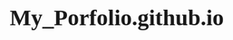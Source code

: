 # My_Porfolio.github.io
<!DOCTYPE html>
<html lang="en">
<head>
    <meta charset="UTF-8">
    <meta name="viewport" content="width=device-width, initial-scale=1.0">
    <title>My Portfolio</title>
    <style>
        /* CSS Reset */
        *, *::before, *::after {
            box-sizing: border-box;
            margin: 0;
            padding: 0;
        }

        /* Root Variables for Style Guide */
        :root {
            /* Color Scheme */
            --primary-color: #3498db;
            --secondary-color: #2ecc71;
            --accent-color: #e74c3c;
            --dark-color: #2c3e50;
            --light-color: #ecf0f1;
            --text-color: #333;
            --background-color: #f9f9f9;
            
            /* Fonts */
            --main-font: 'Segoe UI', Tahoma, Geneva, Verdana, sans-serif;
            --heading-font: 'Arial', sans-serif;
            
            /* Spacing */
            --spacing-sm: 0.5rem;
            --spacing-md: 1rem;
            --spacing-lg: 2rem;
            --spacing-xl: 4rem;
            
            /* Border radius */
            --border-radius: 8px;
        }

        /* Global Styles */
        body {
            font-family: var(--main-font);
            line-height: 1.6;
            color: var(--text-color);
            background-color: var(--background-color);
            padding-bottom: var(--spacing-xl);
        }

        /* Typography */
        h1, h2, h3, h4, h5, h6 {
            font-family: var(--heading-font);
            margin-bottom: var(--spacing-md);
            color: var(--dark-color);
        }

        h1 {
            font-size: 2.5rem;
        }

        h2 {
            font-size: 2rem;
            color: var(--primary-color);
        }

        p {
            margin-bottom: var(--spacing-md);
        }

        a {
            color: var(--primary-color);
            text-decoration: none;
            transition: color 0.3s ease;
        }

        a:hover {
            color: var(--accent-color);
        }

        /* Layout Components */
        .container {
            width: 90%;
            max-width: 1200px;
            margin: 0 auto;
            padding: 0 var(--spacing-md);
        }

        .header {
            background-color: var(--dark-color);
            color: var(--light-color);
            padding: var(--spacing-lg) 0;
            margin-bottom: var(--spacing-xl);
        }

        .nav {
            display: flex;
            justify-content: space-between;
            align-items: center;
        }

        .logo {
            font-size: 1.8rem;
            font-weight: bold;
        }

        .nav-links {
            display: flex;
            list-style: none;
        }

        .nav-links li {
            margin-left: var(--spacing-lg);
        }

        .nav-links a {
            color: var(--light-color);
        }

        .nav-links a:hover {
            color: var(--secondary-color);
        }

        /* Card Component */
        .card {
            background: white;
            border-radius: var(--border-radius);
            box-shadow: 0 4px 6px rgba(0, 0, 0, 0.1);
            padding: var(--spacing-lg);
            margin-bottom: var(--spacing-lg);
            transition: transform 0.3s ease;
        }

        .card:hover {
            transform: translateY(-5px);
        }

        .card-title {
            color: var(--primary-color);
            margin-bottom: var(--spacing-md);
        }

        /* Grid System */
        .grid {
            display: grid;
            grid-template-columns: 1fr;
            gap: var(--spacing-lg);
            margin: var(--spacing-lg) 0;
        }

        @media (min-width: 768px) {
            .grid {
                grid-template-columns: repeat(2, 1fr);
            }
        }

        @media (min-width: 1024px) {
            .grid {
                grid-template-columns: repeat(3, 1fr);
            }
        }

        /* Buttons */
        .btn {
            display: inline-block;
            padding: var(--spacing-sm) var(--spacing-md);
            background: var(--primary-color);
            color: white;
            border: none;
            border-radius: 4px;
            cursor: pointer;
            font-size: 1rem;
            transition: background-color 0.3s ease;
        }

        .btn:hover {
            background: var(--dark-color);
        }

        .btn-secondary {
            background: var(--secondary-color);
        }

        .btn-accent {
            background: var(--accent-color);
        }

        /* Footer */
        .footer {
            background: var(--dark-color);
            color: var(--light-color);
            padding: var(--spacing-lg) 0;
            text-align: center;
            margin-top: var(--spacing-xl);
        }

        /* Project Structure Visualization */
        .file-structure {
            background: white;
            border-radius: var(--border-radius);
            padding: var(--spacing-lg);
            margin: var(--spacing-lg) 0;
        }

        .file-item {
            padding-left: var(--spacing-md);
            margin: var(--spacing-sm) 0;
            position: relative;
        }

        .file-item::before {
            content: '📄 ';
        }

        .folder::before {
            content: '📁 ';
        }

        .folder {
            font-weight: bold;
            margin-top: var(--spacing-md);
        }

        .folder-content {
            padding-left: var(--spacing-lg);
            border-left: 2px solid var(--light-color);
            margin: var(--spacing-sm) 0 var(--spacing-sm) var(--spacing-sm);
        }

        /* Style Guide Section */
        .color-swatch {
            display: inline-block;
            width: 50px;
            height: 50px;
            border-radius: 4px;
            margin-right: var(--spacing-sm);
            vertical-align: middle;
        }

        .swatch-primary {
            background: var(--primary-color);
        }

        .swatch-secondary {
            background: var(--secondary-color);
        }

        .swatch-accent {
            background: var(--accent-color);
        }

        .swatch-dark {
            background: var(--dark-color);
        }

        .swatch-light {
            background: var(--light-color);
            border: 1px solid #ccc;
        }

        /* Responsive Design */
        @media (max-width: 768px) {
            .nav {
                flex-direction: column;
            }
            
            .nav-links {
                margin-top: var(--spacing-md);
            }
            
            .nav-links li {
                margin-left: var(--spacing-md);
                margin-right: var(--spacing-md);
            }
            
            h1 {
                font-size: 2rem;
            }
            
            h2 {
                font-size: 1.6rem;
            }
        }

        /* Hero Section */
        .hero {
            text-align: center;
            padding: var(--spacing-xl) 0;
            background: linear-gradient(135deg, var(--primary-color), var(--dark-color));
            color: white;
            border-radius: var(--border-radius);
            margin-bottom: var(--spacing-xl);
        }

        .hero h1 {
            font-size: 3rem;
            margin-bottom: var(--spacing-md);
            color: white;
        }

        .hero p {
            font-size: 1.2rem;
            max-width: 800px;
            margin: 0 auto var(--spacing-lg);
        }

        /* About Section */
        .about {
            display: flex;
            flex-direction: column;
            gap: var(--spacing-lg);
            margin-bottom: var(--spacing-xl);
        }

        @media (min-width: 768px) {
            .about {
                flex-direction: row;
            }
            
            .about-content {
                flex: 2;
            }
            
            .about-image {
                flex: 1;
            }
        }

        .about-image {
            background-color: #ddd;
            border-radius: var(--border-radius);
            min-height: 300px;
            display: flex;
            align-items: center;
            justify-content: center;
        }

        /* Project Section */
        .project-filters {
            display: flex;
            justify-content: center;
            gap: var(--spacing-md);
            margin-bottom: var(--spacing-lg);
        }

        /* Contact Form */
        .form-group {
            margin-bottom: var(--spacing-md);
        }

        .form-group label {
            display: block;
            margin-bottom: var(--spacing-sm);
        }

        .form-group input,
        .form-group textarea {
            width: 100%;
            padding: var(--spacing-sm);
            border: 1px solid #ddd;
            border-radius: 4px;
            font-family: inherit;
        }

        .form-group textarea {
            min-height: 150px;
        }
    </style>
</head>
<body>
    <!-- Header Section -->
    <header class="header">
        <div class="container">
            <nav class="nav">
                <div class="logo">MyPortfolio</div>
                <ul class="nav-links">
                    <li><a href="#home">Home</a></li>
                    <li><a href="#about">About</a></li>
                    <li><a href="#projects">Projects</a></li>
                    <li><a href="#contact">Contact</a></li>
                </ul>
            </nav>
        </div>
    </header>

    <main class="container">
        <!-- Hero Section -->
        <section id="home" class="hero">
            <h1>Welcome to My Portfolio</h1>
            <p>I'm a web developer passionate about creating beautiful and functional websites</p>
            <a href="#projects" class="btn btn-secondary">View My Work</a>
        </section>

        <!-- Project Structure -->
        <section>
            <h2>Project Structure</h2>
            <div class="file-structure">
                <div class="folder">Portfolio</div>
                <div class="folder-content">
                    <div class="file-item">index.html</div>
                    <div class="file-item">README.md</div>
                    <div class="folder">images</div>
                    <div class="folder-content">
                        <div class="file-item">logo.png</div>
                        <div class="file-item">hero-banner.jpg</div>
                        <div class="file-item">project-1.jpg</div>
                        <div class="file-item">project-2.jpg</div>
                    </div>
                    <div class="folder">styles</div>
                    <div class="folder-content">
                        <div class="file-item">style.css</div>
                        <div class="file-item">reset.css</div>
                    </div>
                    <div class="folder">scripts</div>
                    <div class="folder-content">
                        <div class="file-item">main.js</div>
                        <div class="file-item">projects.js</div>
                    </div>
                </div>
            </div>
        </section>

        <!-- Style Guide -->
        <section>
            <h2>Style Guide</h2>
            <div class="card">
                <h3 class="card-title">Color Palette</h3>
                <p>
                    <span class="color-swatch swatch-primary"></span>Primary: #3498db
                </p>
                <p>
                    <span class="color-swatch swatch-secondary"></span>Secondary: #2ecc71
                </p>
                <p>
                    <span class="color-swatch swatch-accent"></span>Accent: #e74c3c
                </p>
                <p>
                    <span class="color-swatch swatch-dark"></span>Dark: #2c3e50
                </p>
                <p>
                    <span class="color-swatch swatch-light"></span>Light: #ecf0f1
                </p>
            </div>

            <div class="card">
                <h3 class="card-title">Typography</h3>
                <h1>Heading 1</h1>
                <h2>Heading 2</h2>
                <h3>Heading 3</h3>
                <p>This is a paragraph. The main font is 'Segoe UI', Tahoma, Geneva, Verdana, sans-serif.</p>
                <p>Headings use Arial, sans-serif as the font family.</p>
            </div>

            <div class="card">
                <h3 class="card-title">Components</h3>
                <p>Buttons:</p>
                <a href="#" class="btn">Primary Button</a>
                <a href="#" class="btn btn-secondary">Secondary Button</a>
                <a href="#" class="btn btn-accent">Accent Button</a>
                
                <p style="margin-top: var(--spacing-md);">Cards:</p>
                <div class="card">
                    <h4 class="card-title">Example Card</h4>
                    <p>This is an example card component with a hover effect.</p>
                </div>
            </div>
        </section>

        <!-- About Section -->
        <section id="about" class="about">
            <div class="about-content">
                <h2>About Me</h2>
                <p>Hello! I'm a passionate web developer with experience in creating responsive and user-friendly websites. I enjoy turning complex problems into simple, beautiful and intuitive designs.</p>
                <p>My goal is to build web applications that are both visually appealing and highly functional, with clean code that follows best practices.</p>
                <a href="#contact" class="btn">Get In Touch</a>
            </div>
            <div class="about-image">
                [Profile Image Placeholder]
            </div>
        </section>

        <!-- Projects Section -->
        <section id="projects">
            <h2>My Projects</h2>
            <div class="project-filters">
                <button class="btn btn-secondary">All</button>
                <button class="btn">Web Design</button>
                <button class="btn">JavaScript</button>
                <button class="btn">React</button>
            </div>
            
            <div class="grid">
                <div class="card">
                    <h3 class="card-title">E-Commerce Website</h3>
                    <p>A fully responsive e-commerce website with product filtering and cart functionality.</p>
                    <a href="#" class="btn">View Project</a>
                </div>
                <div class="card">
                    <h3 class="card-title">Task Management App</h3>
                    <p>A drag-and-drop task management application with local storage support.</p>
                    <a href="#" class="btn">View Project</a>
                </div>
                <div class="card">
                    <h3 class="card-title">Weather Dashboard</h3>
                    <p>A weather application that displays current and forecasted weather for any location.</p>
                    <a href="#" class="btn">View Project</a>
                </div>
            </div>
        </section>

        <!-- Contact Section -->
        <section id="contact">
            <h2>Get In Touch</h2>
            <div class="card">
                <form>
                    <div class="form-group">
                        <label for="name">Name</label>
                        <input type="text" id="name" placeholder="Your Name">
                    </div>
                    <div class="form-group">
                        <label for="email">Email</label>
                        <input type="email" id="email" placeholder="Your Email">
                    </div>
                    <div class="form-group">
                        <label for="message">Message</label>
                        <textarea id="message" placeholder="Your Message"></textarea>
                    </div>
                    <button type="submit" class="btn">Send Message</button>
                </form>
            </div>
        </section>

        <!-- Team Notes Section -->
        <section>
            <h2>Team Notes & Next Steps</h2>
            <div class="card">
                <h3 class="card-title">Project Setup Checklist</h3>
                <p>✅ Create folder structure (Portfolio, images, styles, scripts)</p>
                <p>✅ Set up index.html and style.css files</p>
                <p>✅ Define style guide with color scheme and typography</p>
                <p>✅ Implement semantic HTML structure</p>
                <p>✅ Create responsive layout with CSS Grid and Flexbox</p>
                <p>⏳ Set up GitHub repository with team collaboration</p>
                <p>⏳ Create shared documentation for style decisions</p>
                <p>⏳ Implement peer review process with pull requests</p>
                <p>⏳ Add JavaScript functionality in scripts folder</p>
            </div>
        </section>
    </main>

    <!-- Footer -->
    <footer class="footer">
        <div class="container">
            <p>&copy; 2023 My Portfolio. All rights reserved.</p>
            <p>Follow me on <a href="#">Twitter</a>, <a href="#">LinkedIn</a>, and <a href="#">GitHub</a>.</p>
        </div>
    </footer>

    <!-- JavaScript placeholder for future functionality -->
    <script>
        // This is a placeholder for future JavaScript functionality
        console.log("Portfolio template loaded successfully");
        
        // TODO: Add interactive features
        // TODO: Implement form validation
        // TODO: Add project filtering functionality
        // TODO: Create modal for project details
    </script>
</body>
</html>
